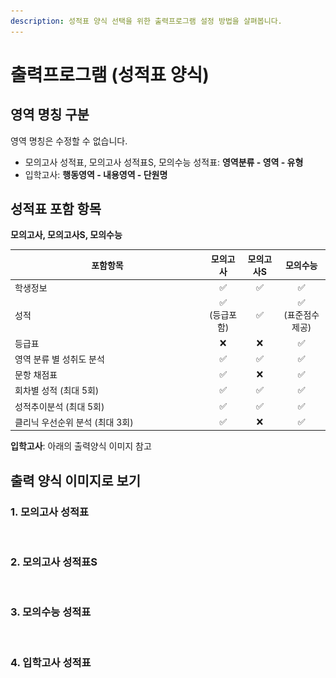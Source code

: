 ```yaml
---
description: 성적표 양식 선택을 위한 출력프로그램 설정 방법을 살펴봅니다.
---
```


# 출력프로그램 (성적표 양식)

## 영역 명칭 구분

영역 명칭은 수정할 수 없습니다.

* 모의고사 성적표, 모의고사 성적표S, 모의수능 성적표: **영역분류 - 영역 - 유형**
* 입학고사: **행동영역 - 내용영역 - 단원명**

## 성적표 포함 항목

**모의고사, 모의고사S, 모의수능**

<table><thead><tr><th width="296">포함항목</th><th align="center">모의고사</th><th align="center">모의고사S</th><th align="center">모의수능</th></tr></thead><tbody><tr><td>학생정보</td><td align="center">✅</td><td align="center">✅</td><td align="center">✅</td></tr><tr><td>성적</td><td align="center">✅ <br>(등급포함)</td><td align="center">✅</td><td align="center">✅ <br>(표준점수제공)</td></tr><tr><td>등급표</td><td align="center">❌</td><td align="center">❌</td><td align="center">✅</td></tr><tr><td>영역 분류 별 성취도 분석</td><td align="center">✅</td><td align="center">✅</td><td align="center">✅</td></tr><tr><td>문항 채점표</td><td align="center">✅</td><td align="center">❌</td><td align="center">✅</td></tr><tr><td>회차별 성적 (최대 5회)</td><td align="center">✅</td><td align="center">✅</td><td align="center">✅</td></tr><tr><td>성적추이분석 (최대 5회)</td><td align="center">✅</td><td align="center">✅</td><td align="center">✅</td></tr><tr><td>클리닉 우선순위 분석 (최대 3회)</td><td align="center">✅</td><td align="center">❌</td><td align="center">✅</td></tr></tbody></table>

**입학고사**: 아래의 출력양식 이미지 참고

## 출력 양식 이미지로 보기

### 1. 모의고사 성적표

<div data-full-width="true">

<figure><img src="../../.gitbook/assets/모의고사 성적표 (1).png" alt=""><figcaption></figcaption></figure>

</div>

### 2. 모의고사 성적표S

<figure><img src="../../.gitbook/assets/모의고사성적표S.png" alt=""><figcaption></figcaption></figure>

### 3. 모의수능 성적표

<div data-full-width="true">

<figure><img src="../../.gitbook/assets/모의수능 성적표.png" alt=""><figcaption></figcaption></figure>

</div>

### 4. 입학고사 성적표

<div data-full-width="true">

<figure><img src="../../.gitbook/assets/입학고사성적표.png" alt=""><figcaption></figcaption></figure>

</div>
